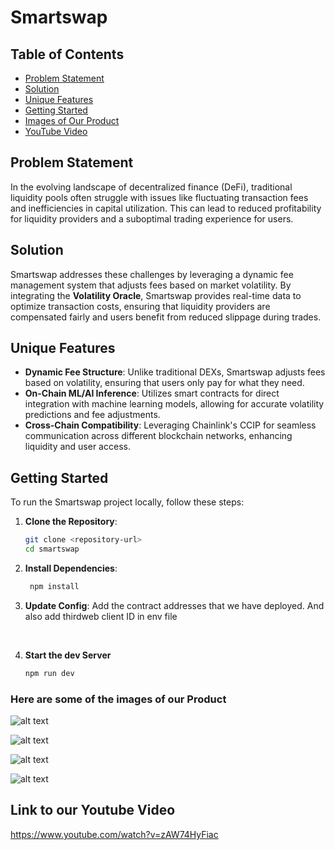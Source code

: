 # Smartswap

## Table of Contents
- [Problem Statement](#problem-statement)
- [Solution](#solution)
- [Unique Features](#unique-features)
- [Getting Started](#getting-started)
- [Images of Our Product](#here-are-some-images-of-our-product)
- [YouTube Video](#link-to-our-youtube-video)

## Problem Statement
In the evolving landscape of decentralized finance (DeFi), traditional liquidity pools often struggle with issues like fluctuating transaction fees and inefficiencies in capital utilization. This can lead to reduced profitability for liquidity providers and a suboptimal trading experience for users.

## Solution
Smartswap addresses these challenges by leveraging a dynamic fee management system that adjusts fees based on market volatility. By integrating the **Volatility Oracle**, Smartswap provides real-time data to optimize transaction costs, ensuring that liquidity providers are compensated fairly and users benefit from reduced slippage during trades.

## Unique Features
- **Dynamic Fee Structure**: Unlike traditional DEXs, Smartswap adjusts fees based on volatility, ensuring that users only pay for what they need.
- **On-Chain ML/AI Inference**: Utilizes smart contracts for direct integration with machine learning models, allowing for accurate volatility predictions and fee adjustments.
- **Cross-Chain Compatibility**: Leveraging Chainlink's CCIP for seamless communication across different blockchain networks, enhancing liquidity and user access.

## Getting Started
To run the Smartswap project locally, follow these steps:

1. **Clone the Repository**:
   ```bash
   git clone <repository-url>
   cd smartswap
    ```
2. **Install Dependencies**:
   ```bash
    npm install
    ```

3. **Update Config**:
   Add the contract addresses that we have deployed. And also add thirdweb client ID in env file
 <br>

4. **Start the dev Server**
    ```bash
    npm run dev
    ```
### Here are some of the images of our Product 
![alt text](./imgs/land.jpg) 

![alt text](./imgs/swap.jpg)

![alt text](./imgs/LP.jpg) 

![alt text](./imgs/sim.jpg) 

## Link to our Youtube Video

<!-- <iframe width="560" height="315" src="?si=1dafK-L6BRqXVuBO" title="YouTube video player" frameborder="0" allow="accelerometer; autoplay; clipboard-write; encrypted-media; gyroscope; picture-in-picture; web-share" referrerpolicy="strict-origin-when-cross-origin" allowfullscreen></iframe> -->
https://www.youtube.com/watch?v=zAW74HyFiac